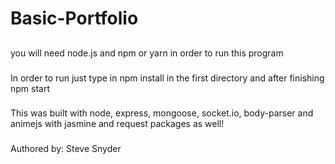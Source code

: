 # Basic-Portfolio

##
you will need node.js and npm or yarn in order to run this program

###
In order to run just type in npm install in the first directory and after finishing npm start

###
This was built with node, express, mongoose, socket.io, body-parser and animejs with jasmine and request packages as well!

###
Authored by: Steve Snyder

